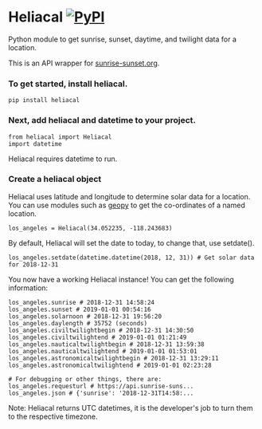 # Heliacal [![PyPI](https://img.shields.io/pypi/v/Heliacal.svg)](https://pypi.org/project/Heliacal/)

Python module to get sunrise, sunset, daytime, and twilight data for a location.

This is an API wrapper for [sunrise-sunset.org](https://sunrise-sunset.org/).

### To get started, install heliacal.

    pip install heliacal

### Next, add heliacal and datetime to your project.

    from heliacal import Heliacal
    import datetime

Heliacal requires datetime to run.

### Create a heliacal object

Heliacal uses latitude and longitude to determine solar data for a location. You can use modules such as [geopy](https://geopy.readthedocs.io/en/stable/) to get the co-ordinates of a named location.

    los_angeles = Heliacal(34.052235, -118.243683)

By default, Heliacal will set the date to today, to change that, use setdate().

    los_angeles.setdate(datetime.datetime(2018, 12, 31)) # Get solar data for 2018-12-31

You now have a working Heliacal instance! You can get the following information:

    los_angeles.sunrise # 2018-12-31 14:58:24
    los_angeles.sunset # 2019-01-01 00:54:16
    los_angeles.solarnoon # 2018-12-31 19:56:20
    los_angeles.daylength # 35752 (seconds)
    los_angeles.civiltwilightbegin # 2018-12-31 14:30:50
    los_angeles.civiltwilightend # 2019-01-01 01:21:49
    los_angeles.nauticaltwilightbegin # 2018-12-31 13:59:38
    los_angeles.nauticaltwilightend # 2019-01-01 01:53:01
    los_angeles.astronomicaltwilightbegin # 2018-12-31 13:29:11
    los_angeles.astronomicaltwilightend # 2019-01-01 02:23:28

    # For debugging or other things, there are: 
    los_angeles.requesturl # https://api.sunrise-suns...
    los_angeles.json # {'sunrise': '2018-12-31T14:58:...

Note: Heliacal returns UTC datetimes, it is the developer's job to turn them to the respective timezone.
